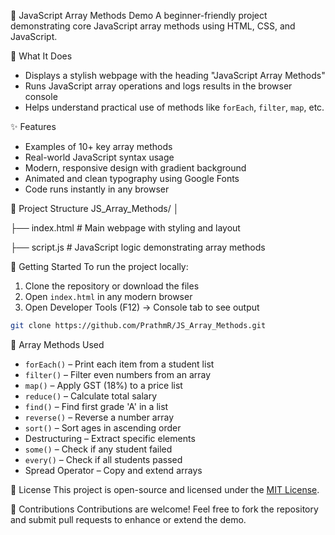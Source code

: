 🎯 JavaScript Array Methods Demo
A beginner-friendly project demonstrating core JavaScript array methods using HTML, CSS, and JavaScript.

🧠 What It Does

- Displays a stylish webpage with the heading "JavaScript Array Methods"
- Runs JavaScript array operations and logs results in the browser console
- Helps understand practical use of methods like `forEach`, `filter`, `map`, etc.

✨ Features

- Examples of 10+ key array methods
- Real-world JavaScript syntax usage
- Modern, responsive design with gradient background
- Animated and clean typography using Google Fonts
- Code runs instantly in any browser

📁 Project Structure
JS_Array_Methods/ │

├── index.html # Main webpage with styling and layout

├── script.js # JavaScript logic demonstrating array methods

🚀 Getting Started
To run the project locally:

1. Clone the repository or download the files
2. Open `index.html` in any modern browser
3. Open Developer Tools (F12) → Console tab to see output

```bash
git clone https://github.com/PrathmR/JS_Array_Methods.git

```

🧪 Array Methods Used

- `forEach()` – Print each item from a student list
- `filter()` – Filter even numbers from an array
- `map()` – Apply GST (18%) to a price list
- `reduce()` – Calculate total salary
- `find()` – Find first grade 'A' in a list
- `reverse()` – Reverse a number array
- `sort()` – Sort ages in ascending order
- Destructuring – Extract specific elements
- `some()` – Check if any student failed
- `every()` – Check if all students passed
- Spread Operator – Copy and extend arrays

📜 License
This project is open-source and licensed under the [MIT License](LICENSE).

🙌 Contributions
Contributions are welcome! Feel free to fork the repository and submit pull requests to enhance or extend the demo.
